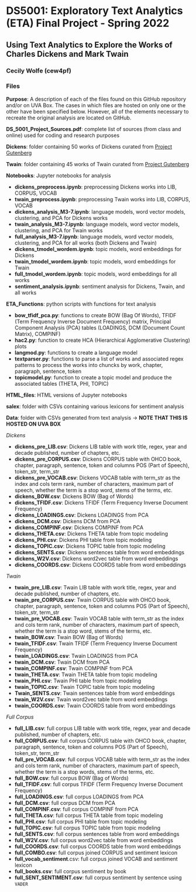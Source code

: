 # **DS5001: Exploratory Text Analytics (ETA) Final Project - Spring 2022**

## **Using Text Analytics to Explore the Works of Charles Dickens and Mark Twain**

### **Cecily Wolfe (cew4pf)**


### **Files**

**Purpose**: A description of each of the files found on this GitHub repository and/or on UVA Box. The cases in which files are hosted on only one or the other have been specified below. However, all of the elements necessary to recreate the original analysis are located on GitHub.

**DS_5001_Project_Sources.pdf**: complete list of sources (from class and online) used for coding and research purposes

**Dickens**: folder containing 50 works of Dickens curated from [Project Gutenberg](https://www.gutenberg.org/ebooks/58157)

**Twain**: folder containing 45 works of Twain curated from [Project Gutenberg](https://www.gutenberg.org/files/28803/28803-h/28803-h.htm)

**Notebooks**: Jupyter notebooks for analysis
 * **dickens_preprocess.ipynb**: preprocessing Dickens works into LIB, CORPUS, VOCAB
 * **twain_preprocess.ipynb**: preprocessing Twain works into LIB, CORPUS, VOCAB
 * **dickens_analysis_M3-7.ipynb**: language models, word vector models, clustering, and PCA for Dickens works
 * **twain_analysis_M3-7.ipynb**: language models, word vector models, clustering, and PCA for Twain works
 * **full_analysis_M3-7.ipynb**: language models, word vector models, clustering, and PCA for all works (both Dickens and Twain)
 * **dickens_tmodel_wordem.ipynb**: topic models, word embeddings for Dickens
 * **twain_tmodel_wordem.ipynb**: topic models, word embeddings for Twain
 * **full_tmodel_wordem.ipynb**: topic models, word embeddings for all works
 * **sentiment_analysis.ipynb**: sentiment analysis for Dickens, Twain, and all works

**ETA_Functions**: python scripts with functions for text analysis
 * **bow_tfidf_pca.py**: functions to create BOW (Bag Of Words), TFIDF (Term Frequency Inverse Document Frequency) matrix, Principal Component Analysis (PCA) tables (LOADINGS, DCM (Document Count Matrix), COMPINF)
 * **hac2.py**: function to create HCA (Hierarchical Agglomerative Clustering) plots
 * **langmod.py**: functions to create a language model
 * **textparser.py**: functions to parse a list of works and associated regex patterns to process the works into chuncks by work, chapter, paragraph, sentence, token
 * **topicmodel.py**: function to create a topic model and produce the associated tables (THETA, PHI, TOPIC)

**HTML_files**: HTML versions of Jupyter notebooks

**salex**: folder with CSVs containing various lexicons for sentiment analysis

**Data**: folder with CSVs generated from text analysis $\rightarrow$ **NOTE THAT THIS IS HOSTED ON UVA BOX**

*Dickens*
 * **dickens_pre_LIB.csv**: Dickens LIB table with work title, regex, year and decade published, number of chapters, etc.
 * **dickens_pre_CORPUS.csv**: Dickens CORPUS table with OHCO book, chapter, paragraph, sentence, token and columns POS (Part of Speech), token_str, term_str
 * **dickens_pre_VOCAB.csv**: Dickens VOCAB table with term_str as the index and cols term rank, number of characters, maximum part of speech, whether the term is a stop word, stems of the terms, etc.
 * **dickens_BOW.csv**: Dickens BOW (Bag of Words)
 * **dickens_TFIDF.csv**: Dickens TFIDF (Term Frequency Inverse Document Frequency)
 * **dickens_LOADINGS.csv**: Dickens LOADINGS from PCA
 * **dickens_DCM.csv**: Dickens DCM from PCA
 * **dickens_COMPINF.csv**: Dickens COMPINF from PCA
 * **dickens_THETA.csv**: Dickens THETA table from topic modeling
 * **dickens_PHI.csv**: Dickens PHI table from topic modeling
 * **dickens_TOPIC.csv**: Dickens TOPIC table from topic modeling
 * **dickens_SENTS.csv**: Dickens sentences table from word embeddings
 * **dickens_W2V.csv**: Dickens word2vec table from word embeddings
 * **dickens_COORDS.csv**: Dickens COORDS table from word embeddings

*Twain*
 * **twain_pre_LIB.csv**: Twain LIB table with work title, regex, year and decade published, number of chapters, etc.
 * **twain_pre_CORPUS.csv**: Twain CORPUS table with OHCO book, chapter, paragraph, sentence, token and columns POS (Part of Speech), token_str, term_str
 * **twain_pre_VOCAB.csv**: Twain VOCAB table with term_str as the index and cols term rank, number of characters, maximum part of speech, whether the term is a stop word, stems of the terms, etc.
 * **twain_BOW.csv**: Twain BOW (Bag of Words)
 * **twain_TFIDF.csv**: Twain TFIDF (Term Frequency Inverse Document Frequency)
 * **twain_LOADINGS.csv**: Twain LOADINGS from PCA
 * **twain_DCM.csv**: Twain DCM from PCA
 * **twain_COMPINF.csv**: Twain COMPINF from PCA
 * **twain_THETA.csv**: Twain THETA table from topic modeling
 * **twain_PHI.csv**: Twain PHI table from topic modeling
 * **twain_TOPIC.csv**: Twain TOPIC table from topic modeling
 * **Twain_SENTS.csv**: Twain sentences table from word embeddings
 * **twain_W2V.csv**: Twain word2vec table from word embeddings
 * **twain_COORDS.csv**: Twain COORDS table from word embeddings

*Full Corpus*
 * **full_LIB.csv**: full corpus LIB table with work title, regex, year and decade published, number of chapters, etc.
 * **full_CORPUS.csv**: full corpus CORPUS table with OHCO book, chapter, paragraph, sentence, token and columns POS (Part of Speech), token_str, term_str
 * **full_pre_VOCAB.csv**: full corpus VOCAB table with term_str as the index and cols term rank, number of characters, maximum part of speech, whether the term is a stop words, stems of the terms, etc.
 * **full_BOW.csv**: full corpus BOW (Bag of Words)
 * **full_TFIDF.csv**: full corpus TFIDF (Term Frequency Inverse Document Frequency)
 * **full_LOADINGS.csv**: full corpus LOADINGS from PCA
 * **full_DCM.csv**: full corpus DCM from PCA
 * **full_COMPINF.csv**: full corpus COMPINF from PCA
 * **full_THETA.csv**: full corpus THETA table from topic modeling
 * **full_PHI.csv**: full corpus PHI table from topic modeling
 * **full_TOPIC.csv**: full corpus TOPIC table from topic modeling
 * **full_SENTS.csv**: full corpus sentences table from word embeddings
 * **full_W2V.csv**: full corpus word2vec table from word embeddings
 * **full_COORDS.csv**: full corpus COORDS table from word embeddings
 * **full_COMBO.csv**: full corpus joined CORPUS and sentiment lexicon
 * **full_vocab_sentiment**.csv: full corpus joined VOCAB and sentiment lexicon
 * **full_books.csv**: full corpus sentiment by book
 * **full_SENT_SENTIMENT.csv**: full corpus sentiment by sentence using `VADER`
